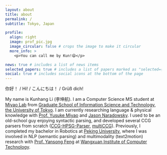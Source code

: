 ```yaml
---
layout: about
title: about
permalink: /
subtitle: Tokyo, Japan

profile:
  align: right
  image: prof_pic.jpg
  image_circular: false # crops the image to make it circular
  more_info: >
    <p>You can call me by Kun!😄</p>

news: true # includes a list of news items
selected_papers: true # includes a list of papers marked as "selected={true}"
social: true # includes social icons at the bottom of the page
---
```


你好！ / Hi! / こんにちは！ / Grüß dich!

My name is Kunhang Li (李坤航). I am a Computer Science MS student at [Miyao Lab](https://mynlp.is.s.u-tokyo.ac.jp/en/index) from [Graduate School of Information Science and Technology](https://www.i.u-tokyo.ac.jp/index_e.shtml), [the University of Tokyo](https://www.u-tokyo.ac.jp/ja/index.html). I am currently researching language & physical knowledge with [Prof. Yusuke Miyao](https://researchmap.jp/yusuke/?lang=english) and [Jason Naradowsky](https://narad.github.io/). I used to be an old-school guy enjoying syntactic parsing, and developed several CCG parsers from scratch ([CCG-HPSG-Parser](https://github.com/KunhangL/CCG-HPSG-Parser), [multiCCG](https://github.com/KunhangL/multiCCG)). Previously, I completed my bachelor in Robotics at [Peking University](https://www.pku.edu.cn/), where I was involved in NLP (semantic parsing) and multimodality (text2motion) research with [Prof. Yansong Feng](https://sites.google.com/site/ysfeng/home) at [Wangxuan Institute of Computer Technology](https://www.icst.pku.edu.cn/).